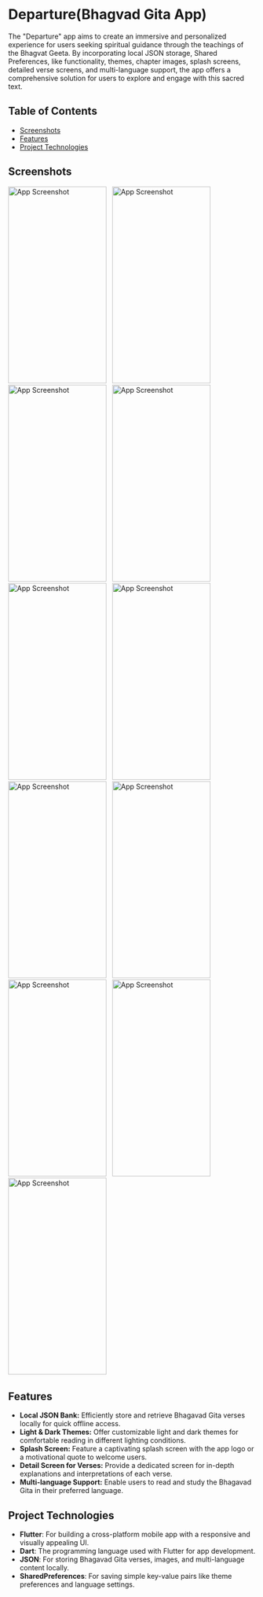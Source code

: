 # Departure(Bhagvad Gita App)

The "Departure" app aims to create an immersive and personalized experience for users seeking
spiritual guidance through the teachings of the Bhagvat Geeta. By incorporating local JSON
storage, Shared Preferences, like functionality, themes, chapter images, splash screens, detailed
verse screens, and multi-language support, the app offers a comprehensive solution for users to
explore and engage with this sacred text.

## Table of Contents
- [Screenshots](#screenshots)
- [Features](#features)
- [Project Technologies](#project-technologies)

## Screenshots
<img src="https://github.com/user-attachments/assets/d3714662-fb0e-4388-8c8c-48f9bb099177" alt="App Screenshot" width="200" height="400"/> &#160;
<img src="https://github.com/user-attachments/assets/f6827b4b-ea8e-4fbc-b8e9-b7363d556ab3" alt="App Screenshot" width="200" height="400"/> &#160;
<img src="https://github.com/user-attachments/assets/c93ad85e-5b08-4189-b63b-ad7e9fc48506" alt="App Screenshot" width="200" height="400"/> &#160;
<img src="https://github.com/user-attachments/assets/5e41b102-cab6-46f4-82a0-c81a6f968607" alt="App Screenshot" width="200" height="400"/> &#160;
<img src="https://github.com/user-attachments/assets/7f8cec68-cc6f-46bd-94fa-4dabc3ecefe1" alt="App Screenshot" width="200" height="400"/> &#160;
<img src="https://github.com/user-attachments/assets/6d28fbd6-f153-4d02-a552-336427d21348" alt="App Screenshot" width="200" height="400"/> &#160;
<img src="https://github.com/user-attachments/assets/ff6af9a5-3f8c-47f0-86f6-4ee8f331a8ee" alt="App Screenshot" width="200" height="400"/> &#160;
<img src="https://github.com/user-attachments/assets/bcea6645-048e-4f13-8f07-de0af85aa227" alt="App Screenshot" width="200" height="400"/> &#160;
<img src="https://github.com/user-attachments/assets/cd553b51-fe1f-4a00-8ba4-9e21b33d77b4" alt="App Screenshot" width="200" height="400"/> &#160;
<img src="https://github.com/user-attachments/assets/4c2adc0c-d337-46f0-9338-5807786168fa" alt="App Screenshot" width="200" height="400"/> &#160;
<img src="https://github.com/user-attachments/assets/1fdefec7-5487-4e8b-8d1d-51376bfe0cfd" alt="App Screenshot" width="200" height="400"/> &#160;

## Features
- **Local JSON Bank:** Efficiently store and retrieve Bhagavad Gita verses locally for quick offline access.
- **Light & Dark Themes:** Offer customizable light and dark themes for comfortable reading in different lighting conditions.
- **Splash Screen:** Feature a captivating splash screen with the app logo or a motivational quote to welcome users.
- **Detail Screen for Verses:** Provide a dedicated screen for in-depth explanations and interpretations of each verse.
- **Multi-language Support:** Enable users to read and study the Bhagavad Gita in their preferred language.
  
## Project Technologies
- **Flutter**: For building a cross-platform mobile app with a responsive and visually appealing UI.
- **Dart**: The programming language used with Flutter for app development.
- **JSON**: For storing Bhagavad Gita verses, images, and multi-language content locally.
- **SharedPreferences**: For saving simple key-value pairs like theme preferences and language settings.
